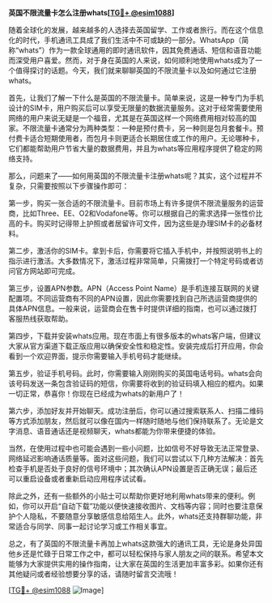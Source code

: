 **英国不限流量卡怎么注册whats[[TG💪+ @esim1088](https://t.me/s/esim1088)]**

随着全球化的发展，越来越多的人选择去英国留学、工作或者旅行。而在这个信息化的时代，手机通讯工具成了我们生活中不可或缺的一部分。WhatsApp（简称“whats”）作为一款全球通用的即时通讯软件，因其免费通话、短信和语音功能而深受用户喜爱。然而，对于身在英国的人来说，如何顺利地使用whats成为了一个值得探讨的话题。今天，我们就来聊聊英国的不限流量卡以及如何通过它注册whats。

首先，让我们了解一下什么是英国的不限流量卡。简单来说，这是一种专门为手机设计的SIM卡，用户购买后可以享受无限量的数据流量服务。这对于经常需要使用网络的用户来说无疑是一个福音，尤其是在英国这样一个网络费用相对较高的国家。不限流量卡通常分为两种类型：一种是预付费卡，另一种则是包月套餐卡。预付费卡适合短期使用者，而包月卡则更适合长期居住或工作的用户。无论哪种卡，它们都能帮助用户节省大量的数据费用，并且为whats等应用程序提供了稳定的网络支持。

那么，问题来了——如何用英国的不限流量卡注册whats呢？其实，这个过程并不复杂，只需要按照以下步骤操作即可：

第一步，购买一张合适的不限流量卡。目前市场上有许多提供不限流量服务的运营商，比如Three、EE、O2和Vodafone等。你可以根据自己的需求选择一张性价比高的卡。购买时记得带上护照或者居留许可文件，因为这些是办理SIM卡的必备材料。

第二步，激活你的SIM卡。拿到卡后，你需要将它插入手机中，并按照说明书上的指示进行激活。大多数情况下，激活过程非常简单，只需拨打一个特定号码或者访问官方网站即可完成。

第三步，设置APN参数。APN（Access Point Name）是手机连接互联网的关键配置项。不同运营商有不同的APN设置，因此你需要找到自己所选运营商提供的具体APN信息。一般来说，运营商会在售卡时提供详细的指南，也可以通过拨打客服热线获取帮助。

第四步，下载并安装whats应用。现在市面上有很多版本的whats客户端，但建议大家从官方渠道下载正版应用以确保安全性和稳定性。安装完成后打开应用，你会看到一个欢迎界面，提示你需要输入手机号码才能继续。

第五步，验证手机号码。此时，你需要输入刚刚购买的英国电话号码。whats会向该号码发送一条包含验证码的短信，你需要将收到的验证码填入相应的框内。如果一切正常，恭喜你！你现在已经成为whats的新用户了！

第六步，添加好友并开始聊天。成功注册后，你可以通过搜索联系人、扫描二维码等方式添加朋友，然后就可以像在国内一样随时随地与他们保持联系了。无论是文字消息、语音通话还是视频聊天，whats都能为你带来便捷的体验。

当然，在使用过程中也可能会遇到一些小问题，比如信号不好导致无法正常登录、网络延迟影响通话质量等。面对这些问题，我们可以尝试以下几种方法解决：首先检查手机是否处于良好的信号环境中；其次确认APN设置是否正确无误；最后还可以重启设备或者重新启动应用程序试试看。

除此之外，还有一些额外的小贴士可以帮助你更好地利用whats带来的便利。例如，你可以开启“自动下载”功能以便快速接收图片、文档等内容；同时也要注意保护个人隐私，不要随意分享敏感信息给陌生人。此外，whats还支持群聊功能，非常适合与同学、同事一起讨论学习或工作相关事宜。

总之，有了英国的不限流量卡再加上whats这款强大的通讯工具，无论是身处异国他乡还是忙碌于日常工作之中，都可以轻松保持与家人朋友之间的联系。希望本文能够为大家提供实用的操作指南，让大家在英国的生活更加丰富多彩。如果你还有其他疑问或者经验想要分享的话，请随时留言交流哦！

[[TG💪+ @esim1088](https://t.me/s/esim1088) ![Image](https://i.postimg.cc/4NQfJmqS/Snipaste-2025-05-13-00-14-12.png)]